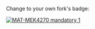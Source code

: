 Change to your own fork's badge:

[![MAT-MEK4270 mandatory 1](https://github.com/AnthonyTSV/mandatory1/actions/workflows/main.yml/badge.svg)](https://github.com/AnthonyTSV/mandatory1/actions/workflows/main.yml)
